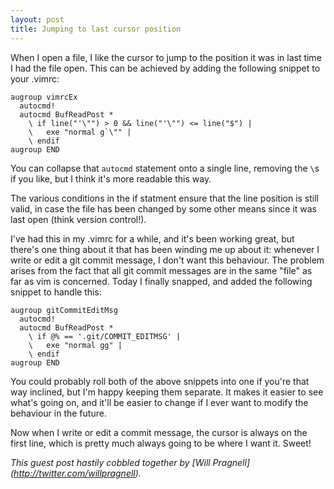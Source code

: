 ```yaml
---
layout: post
title: Jumping to last cursor position
---
```


When I open a file, I like the cursor to jump to the position it was in last
time I had the file open. This can be achieved by adding the following snippet
to your .vimrc:

    augroup vimrcEx
      autocmd!
      autocmd BufReadPost *
        \ if line("'\"") > 0 && line("'\"") <= line("$") |
        \   exe "normal g`\"" |
        \ endif
    augroup END

You can collapse that `autocmd` statement onto a single line, removing the `\`s
if you like, but I think it's more readable this way.

The various conditions in the if statment ensure that the line position is still
valid, in case the file has been changed by some other means since it was last
open (think version control!).

I've had this in my .vimrc for a while, and it's been working great, but there's
one thing about it that has been winding me up about it: whenever I write or
edit a git commit message, I don't want this behaviour. The problem arises from
the fact that all git commit messages are in the same "file" as far as vim is
concerned. Today I finally snapped, and added the following snippet to handle
this:

    augroup gitCommitEditMsg
      autocmd!
      autocmd BufReadPost *
        \ if @% == '.git/COMMIT_EDITMSG' |
        \   exe "normal gg" |
        \ endif
    augroup END

You could probably roll both of the above snippets into one if you're that way
inclined, but I'm happy keeping them separate. It makes it easier to see what's
going on, and it'll be easier to change if I ever want to modify the behaviour
in the future.

Now when I write or edit a commit message, the cursor is always on the first
line, which is pretty much always going to be where I want it. Sweet!

_This guest post hastily cobbled together by [Will Pragnell]
(http://twitter.com/willpragnell)._

